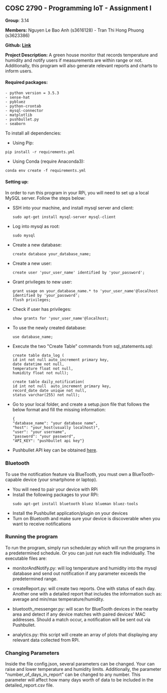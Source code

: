 ## **COSC 2790 - Programming IoT - Assignment I**

**Group**: 3.14

**Members:** Nguyen Le Bao Anh (s3616128) -  Tran Thi Hong Phuong (s3623386)

**Github: [Link](https://github.com/usefulmana/IoT---Assignment-I---Green-House-Monitor)** <br> 

**Project Description:** A green house monitor that records temperature and humidity and notify users if measurements
are within range or not. Additionally, this program will also generate relevant reports and charts to inform users.

#### Required packages:
    - python version = 3.5.3
    - sense-hat
    - pybluez
    - python-crontab
    - mysql-connector
    - matplotlib
    - pushbullet.py
    - seaborn
To install all dependencies:
- Using Pip:
````
pip install -r requirements.yml
````
- Using Conda (require Anaconda3):
````
conda env create -f requirements.yml
````
#### Setting up:
In order to run this program in your RPi, you will need to set up a local MySQL server. Follow the steps below:
- SSH into your machine, and install mysql server and client:
    ``````
    sudo apt-get install mysql-server mysql-client
    ``````
- Log into mysql as root:
    ````
    sudo mysql
    ````
- Create a new database:
    ````
    create database your_database_name;
    ````
- Create a new user:
    ````
    create user 'your_user_name' identified by 'your_password';
    ````
- Grant privileges to new user:
    ````
    grant usage on your_database_name.* to 'your_user_name'@localhost identified by 'your_password';
    flush privileges;
    ````
- Check if user has privileges:
    ````
    show grants for 'your_user_name'@localhost;
    ````
- To use the newly created database:
    ````
    use database_name;
    ````
- Execute the two "Create Table" commands from sql_statements.sql:
    ````
    create table data_log (
    id int not null auto_increment primary key,
    date datetime not null,
    temperature float not null,
    humidity float not null);
    
    create table daily_notification(
    id int not null  auto_increment primary key,
    record_date date unique not null,
    status varchar(255) not null);
    ````
- Go to your local folder, and create a setup.json file that follows the below format and fill the missing information:
    ````
    {
  "database_name": "your database name",
  "host": "your_host(usually localhost)",
  "user": "your username",
  "password": "your password",
  "API_KEY": "pushbullet api key"}
    ````
- Pushbullet API key can be obtained  [here](https://www.pushbullet.com/).
### Bluetooth
To use the notification feature via BlueTooth, you must own a BlueTooth-capable device (your smartphone or laptop).
- You will need to pair your device with RPi
- Install the following packages to your RPi:
    ````
    sudo apt-get install bluetooth bluez blueman bluez-tools
    ````
- Install the Pushbullet application/plugin on your devices
- Turn on Bluetooth and make sure your device is discoverable when you want to receive notifications

### Running the program

To run the program, simply run scheduler.py which will run the programs in a predetermined schedule.
Or you can just run each file individually. The executable files are:
- monitorAndNotify.py: will log temperature and humidity into the mysql database and send out notification if any
parameter exceeds the predetermined range.

- createReport.py: will create two reports. One with status of each day. Another one with a detailed report that 
includes the information such as: average and min/max temperature/humidity.

- bluetooth_messenger.py: will scan for BlueTooth devices in the nearby area and detect if any device matches with paired
devices' MAC addresses. Should a match occur, a notification will be sent out via Pushbullet.

- analytics.py: this script will create an array of plots that displaying any relevant data collected from RPi.

### Changing Parameters

Inside the file config.json, several parameters can be changed. Your can raise and lower temperature and humidity limits.
Additionally, the parameter "number_of_days_in_report" can be changed to any number. This parameter will affect how 
many days worth of data to be included in the detailed_report.csv file.